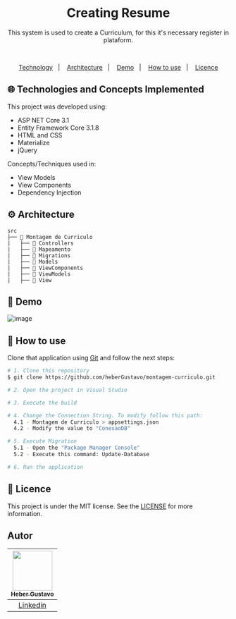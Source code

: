 <h1 align="center">
  Creating Resume
</h1>

<p align="center">
  This system is used to create a Curriculum, for this it's necessary register in plataform.
</p>


</br>
  
<p align="center">
  <a href="#globe_with_meridians-Technologies-and-Concepts-Implemented">Technology</a>&nbsp;&nbsp;&nbsp;|&nbsp;&nbsp;&nbsp;
   <a href="#gear-Architecture">Architecture</a>&nbsp;&nbsp;&nbsp;|&nbsp;&nbsp;&nbsp;
   <a href="#round_pushpin-demo">Demo</a>&nbsp;&nbsp;&nbsp;|&nbsp;&nbsp;&nbsp;
  <a href="#wrench-How-to-use">How to use</a>&nbsp;&nbsp;&nbsp;|&nbsp;&nbsp;&nbsp;
  <a href="#memo-Licence">Licence</a>
</p>

## :globe_with_meridians: Technologies and Concepts Implemented

This project was developed using:

- ASP NET Core 3.1
- Entity Framework Core 3.1.8
- HTML and CSS
- Materialize
- jQuery

Concepts/Techniques used in:
- View Models
- View Components
- Dependency Injection

## :gear: Architecture

```🌐
src
├── 📂 Montagem de Curriculo
|   ├── 📂 Controllers
|   ├── 📂 Mapeamento
|   ├── 📂 Migrations
|   ├── 📂 Models
|   ├── 📂 ViewComponents
|   ├── 📂 ViewModels
|   ├── 📂 View

```

## :round_pushpin: Demo
![image](https://github.com/heberGustavo/montagem-curriculo/assets/44476616/b928e54a-5cef-4374-91b1-6459f968ab6d)


## :wrench: How to use

Clone that application using [Git](https://git-scm.com) and follow the next steps:

```bash
# 1. Clone this repository
$ git clone https://github.com/heberGustavo/montagem-curriculo.git

# 2. Open the project in Visual Studio

# 3. Execute the build

# 4. Change the Connection String. To modify follow this path:
  4.1 - Montagem de Curriculo > appsettings.json
  4.2 - Modify the value to "ConexaoDB"

# 5. Execute Migration
  5.1 - Open the "Package Manager Console"
  5.2 - Execute this command: Update-Database

# 6. Run the application

```


## :memo: Licence 
This project is under the MIT license. See the [LICENSE](https://github.com/heberGustavo/montagem-curriculo/blob/main/LICENSE) for more information.


## Autor

| [<img src="https://avatars.githubusercontent.com/u/44476616?v=4" style="max-width: 100%;width: 90px;"><br><sub>Heber Gustavo</sub>](https://github.com/heberGustavo) |
| :---: |
|[Linkedin](https://www.linkedin.com/in/heber-gustavo/)|
